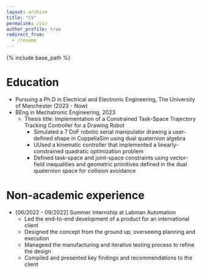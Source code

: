 ```yaml
---
layout: archive
title: "CV"
permalink: /cv/
author_profile: true
redirect_from:
  - /resume
---
```


{% include base_path %}

Education
======
* Pursuing a Ph.D in Electrical and Electronic Engineering, The University of Manchester (2023 - Now)
* BEng in Mechatronic Engineering, 2023
  * Thesis title: Implementation of a Constrained Task-Space Trajectory Tracking Controller for a Drawing Robot
    * Simulated a 7 DoF robotic serial manipulator drawing a user-defined shape in CoppeliaSim using dual quaternion algebra
    * UUsed a kinematic controller that implemented a linearly-constrained quadratic optimization problem
    * Defined task-space and joint-space constraints using vector-field inequalities and geometric primitives defined in the dual quaternion space for collision avoidance 
 
Non-academic experience
======
* [06/2022 - 09/2022] Summer Internship at Labman Automation
  * Led the end-to-end development of a product for an international client
  * Designed the concept from the ground up, overseeing planning and execution
  * Manageed the manufacturing and iterative testing process to refine the design
  * Compiled and presented key findings and recommendations to the client


